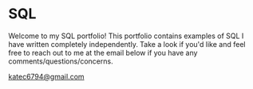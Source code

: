 # SQL
Welcome to my SQL portfolio! This portfolio contains examples of SQL I have written completely independently. Take a look if you'd like and feel free to reach out to me at the email below if you have any comments/questions/concerns. 

katec6794@gmail.com
